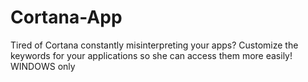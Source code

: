 # Cortana-App
Tired of Cortana constantly misinterpreting your apps? Customize the keywords for your applications so she can access them more easily! WINDOWS only
